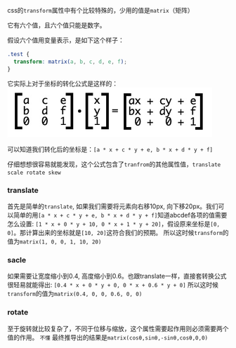 css的`transform`属性中有个比较特殊的，少用的值是`matrix`（矩阵）

它有六个值，且六个值只能是数字。

假设六个值用变量表示，是如下这个样子：
```css
.test {
  transform: matrix(a, b, c, d, e, f);
}
```
它实际上对于坐标的转化公式是这样的：
![transform2](../imgs/20200703163158.jpg)

可以知道我们转化后的坐标是：`[a * x + c * y + e, b * x + d * y + f]`

仔细想想很容易就能发现，这个公式包含了`tranfrom`的其他属性值，`translate scale rotate skew`

### translate
首先是简单的`translate`, 如果我们需要将元素向右移10px, 向下移20px。我们可以简单的用`[a * x + c * y + e, b * x + d * y + f]`知道abcdef各项的值需要怎么设置:
`[1 * x + 0 * y + 10, 0 * x + 1 * y + 20]`，假设原来坐标是`[0, 0]`。那计算出来的坐标就是`[10, 20]`这符合我们的预期。
所以这时候`transform`的值为`matrix(1, 0, 0, 1, 10, 20)`

### sacle
如果需要让宽度缩小到0.4, 高度缩小到0.6。也跟translate一样，直接套转换公式很轻易就能得出:
`[0.4 * x + 0 * y + 0, 0 * x + 0.6 * y + 0]`
所以这时候`transform`的值为`matrix(0.4, 0, 0, 0.6, 0, 0)`

### rotate
至于旋转就比较复杂了，不同于位移与缩放，这个属性需要起作用则必须需要两个值的作用。
`不懂`
最终推导出的结果是`matrix(cosθ,sinθ,-sinθ,cosθ,0,0)`